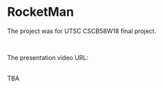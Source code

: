 # RocketMan

<p>The project was for UTSC CSCB58W18 final project.</p>
<br>
<p>The presentation video URL:</p>
<br>
TBA
